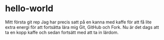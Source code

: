 # hello-world
Mitt första git rep
Jag har precis satt på en kanna med kaffe för att få lite extra energi för att fortsätta lära mig Git, GitHub och Fork.
Nu är det dags att ta en kopp kaffe och sedan fortsätt med att ta in lärdom.
